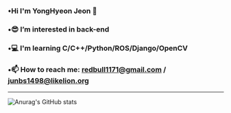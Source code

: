 ### •Hi I'm YongHyeon Jeon 👋
### •😎 I’m interested in back-end
### •💻 I'm learning C/C++/Python/ROS/Django/OpenCV
### •📫 How to reach me: redbull1171@gmail.com / junbs1498@likelion.org
---
![Anurag's GitHub stats](https://github-readme-stats.vercel.app/api?username=Raccooon98&show_icons=true&theme=blueberry)

<!--
**Raccooon98/Raccooon98** is a ✨ _special_ ✨ repository because its `README.md` (this file) appears on your GitHub profile.

Here are some ideas to get you started:

- currently working on ...
- 🌱 I’m currently learning ...
- 👯 I’m looking to collaborate on ...
- 🤔 I’m looking for help with ...
- 💬 Ask me about ...
- 📫 How to reach me: ...
- 😄 Pronouns: ...
- ⚡ Fun fact: ...
-->
